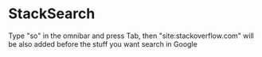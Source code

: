 StackSearch
===========
Type "so" in the omnibar and press Tab, then "site:stackoverflow.com" will be also added before the stuff you want search in Google

